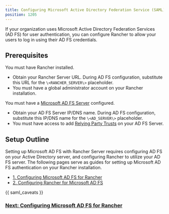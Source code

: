 ```yaml
---
title: Configuring Microsoft Active Directory Federation Service (SAML)
position: 1205
---
```


If your organization uses Microsoft Active Directory Federation Services (AD FS) for user authentication, you can configure Rancher to allow your users to log in using their AD FS credentials.

## Prerequisites

You must have Rancher installed.

- Obtain your Rancher Server URL. During AD FS configuration, substitute this URL for the `\<RANCHER_SERVER\>` placeholder.
- You must have a global administrator account on your Rancher installation.

You must have a [Microsoft AD FS Server](https://docs.microsoft.com/en-us/windows-server/identity/active-directory-federation-services) configured.

- Obtain your AD FS Server IP/DNS name. During AD FS configuration, substitute this IP/DNS name for the `\<AD_SERVER\>` placeholder.
- You must have access to add [Relying Party Trusts](https://docs.microsoft.com/en-us/windows-server/identity/ad-fs/operations/create-a-relying-party-trust) on your AD FS Server.

## Setup Outline

Setting up Microsoft AD FS with Rancher Server requires configuring AD FS on your Active Directory server, and configuring Rancher to utilize your AD FS server. The following pages serve as guides for setting up Microsoft AD FS authentication on your Rancher installation.

- [1. Configuring Microsoft AD FS for Rancher](https://rancher.com/docs/rancher/v2.6/en/admin-settings/authentication/microsoft-adfs/microsoft-adfs-setup)
- [2. Configuring Rancher for Microsoft AD FS](https://rancher.com/docs/rancher/v2.6/en/admin-settings/authentication/microsoft-adfs/rancher-adfs-setup)

{{ saml_caveats }}


### [Next: Configuring Microsoft AD FS for Rancher](https://rancher.com/docs/rancher/v2.6/en/admin-settings/authentication/microsoft-adfs/microsoft-adfs-setup)
